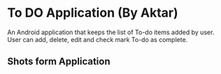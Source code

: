 # To DO Application (By Aktar)
An Android application that keeps the list of To-do items added by user. User can add, delete, edit and check mark To-do as complete.
## Shots form Application

